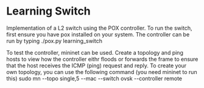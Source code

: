 # Learning Switch
Implementation of a L2 switch using the POX controller.
To run the switch, first ensure you have pox installed on your system. The controller can be run by typing
  ./pox.py learning_switch

To test the controller, mininet can be used. Create a topology and ping hosts to view how the controller eithr floods or 
forwards the frame to ensure that the host receives the ICMP (ping) request and reply.
To create your own topology, you can use the following command (you need mininet to run this)
   sudo mn --topo single,5 --mac --switch ovsk --controller remote
